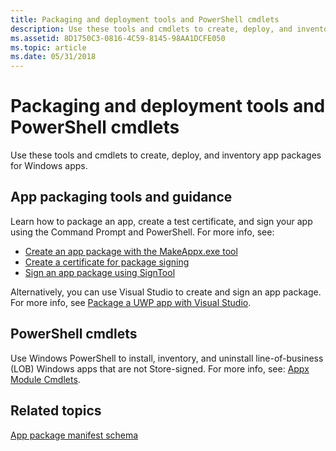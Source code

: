 ```yaml
---
title: Packaging and deployment tools and PowerShell cmdlets
description: Use these tools and cmdlets to create, deploy, and inventory app packages for Windows apps.
ms.assetid: 8D1750C3-0816-4C59-8145-98AA1DCFE050
ms.topic: article
ms.date: 05/31/2018
---
```


# Packaging and deployment tools and PowerShell cmdlets

Use these tools and cmdlets to create, deploy, and inventory app packages for Windows apps.

## App packaging tools and guidance

Learn how to package an app, create a test certificate, and sign your app using the Command Prompt and PowerShell. For more info, see:

-   [Create an app package with the MakeAppx.exe tool](/windows/msix/package/create-app-package-with-makeappx-tool)
-   [Create a certificate for package signing](/windows/msix/package/create-certificate-package-signing)
-   [Sign an app package using SignTool](/windows/msix/package/sign-app-package-using-signtool)

Alternatively, you can use Visual Studio to create and sign an app package. For more info, see [Package a UWP app with Visual Studio](/windows/msix/package/packaging-uwp-apps).

## PowerShell cmdlets

Use Windows PowerShell to install, inventory, and uninstall line-of-business (LOB) Windows apps that are not Store-signed. For more info, see: [Appx Module Cmdlets](/powershell/module/appx/index?view=win10-ps).

## Related topics

<dl> <dt>

[App package manifest schema](/uwp/schemas/appxpackage/appx-package-manifest)
</dt> </dl>

 

 